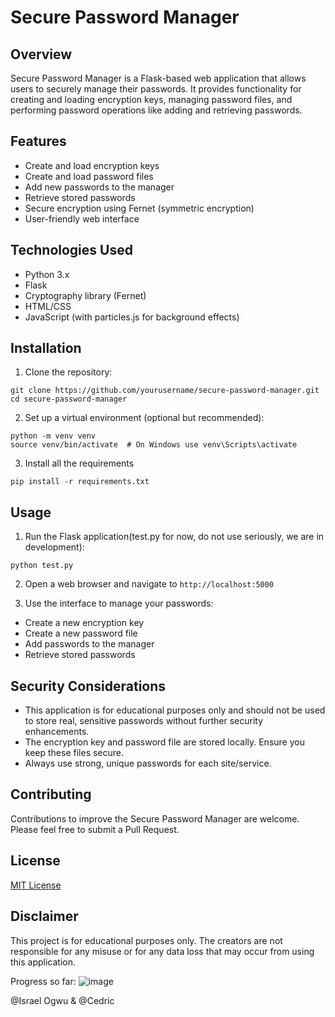 # Secure Password Manager

## Overview
Secure Password Manager is a Flask-based web application that allows users to securely manage their passwords. It provides functionality for creating and loading encryption keys, managing password files, and performing password operations like adding and retrieving passwords.



## Features
- Create and load encryption keys
- Create and load password files
- Add new passwords to the manager
- Retrieve stored passwords
- Secure encryption using Fernet (symmetric encryption)
- User-friendly web interface

## Technologies Used
- Python 3.x
- Flask
- Cryptography library (Fernet)
- HTML/CSS
- JavaScript (with particles.js for background effects)

## Installation

1. Clone the repository:
```
git clone https://github.com/yourusername/secure-password-manager.git
cd secure-password-manager
```
2. Set up a virtual environment (optional but recommended):
```
python -m venv venv
source venv/bin/activate  # On Windows use venv\Scripts\activate
```
3. Install all the requirements
```
pip install -r requirements.txt
```
## Usage

1. Run the Flask application(test.py for now, do not use seriously, we are in development):
```
python test.py
```
2. Open a web browser and navigate to `http://localhost:5000`

3. Use the interface to manage your passwords:
- Create a new encryption key
- Create a new password file
- Add passwords to the manager
- Retrieve stored passwords

## Security Considerations
- This application is for educational purposes only and should not be used to store real, sensitive passwords without further security enhancements.
- The encryption key and password file are stored locally. Ensure you keep these files secure.
- Always use strong, unique passwords for each site/service.

## Contributing
Contributions to improve the Secure Password Manager are welcome. Please feel free to submit a Pull Request.

## License
[MIT License](LICENSE)

## Disclaimer
This project is for educational purposes only. The creators are not responsible for any misuse or for any data loss that may occur from using this application.

Progress so far: ![image](https://github.com/israelo19/Password-Manager/assets/57731260/2dbf10a4-7b7b-4728-8a2c-c134e317e5fc)

@Israel Ogwu & @Cedric 
